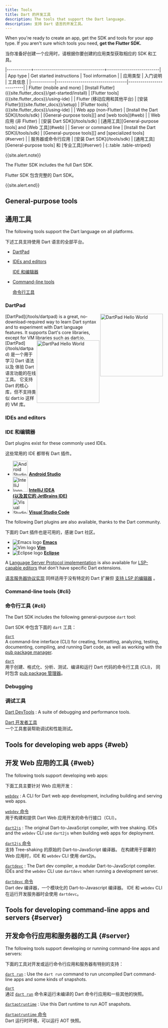 ```yaml
---
title: Tools
title: Dart 的开发工具
description: The tools that support the Dart language.
description: 支持 Dart 语言的开发工具。
---
```


When you're ready to create an app,
get the SDK and tools for your app type.
If you aren't sure which tools you need, **get the Flutter SDK.**

当你准备好创建一个应用时，请根据你要创建的应用类型获取相应的 SDK 和工具。

<div class="table-wrapper" markdown="1">
|------------+-----------------------------------+--------------------------|
| App type   | Get started instructions          | Tool information         |
|   应用类型 |             入门说明              |          工具信息        |
|------------|-----------------------------------|--------------------------|
| Flutter (mobile and more) | [Install Flutter]({{site.flutter_docs}}/get-started/install) | [Flutter tools]({{site.flutter_docs}}/using-ide) |
| Flutter (移动应用和其他平台) | [安装 Flutter]({{site.flutter_docs}}/setup) | [Flutter tools]({{site.flutter_docs}}/using-ide) |
| Web app (non-Flutter) | [Install the Dart SDK](/tools/sdk) | [General-purpose tools][] and [web tools](#web) |
| Web 应用 (非 Flutter) | [安装 Dart SDK](/tools/sdk) | [通用工具][General-purpose tools] and [Web 工具](#web) |
| Server or command line | [Install the Dart SDK](/tools/sdk) | [General-purpose tools][] and [specialized tools](#server) |
| 服务器或命令行应用 | [安装 Dart SDK](/tools/sdk) | [通用工具][General-purpose tools] 和 [专业工具](#server) |
{:.table .table-striped}
</div>

[General-purpose tools]: #general-purpose-tools

{{site.alert.note}}

  The Flutter SDK includes the full Dart SDK.

  Flutter SDK 包含完整的 Dart SDK。

{{site.alert.end}}

## General-purpose tools

## 通用工具

The following tools support the Dart language on all platforms.

下述工具支持使用 Dart 语言的全部平台。

* [DartPad](#dartpad)
* [IDEs and editors](#ides-and-editors)

  [IDE 和编辑器](#ides-and-editors)

* [Command-line tools](#cli)

  [命令行工具](#cli)

### DartPad

<img src="/assets/img/dartpad-hello.png" alt="DartPad Hello World" width="200px" align="right" />
[DartPad](/tools/dartpad) is
a great, no-download-required way to learn Dart syntax
and to experiment with Dart language features.
It supports Dart's core libraries,
except for VM libraries such as dart:io.

<img src="{% asset dartpad-hello.png @path %}" alt="DartPad Hello World" width="200px" align="right" /> 
[DartPad](/tools/dartpad) 是一个用于学习 Dart 语法以及
体验 Dart 语言功能的在线工具。
它支持 Dart 的核心库，但不支持类似 dart:io 这样的 VM 库。

### IDEs and editors

### IDE 和编辑器

Dart plugins exist for these commonly used IDEs.

这些常用的 IDE 都带有 Dart 插件。

<ul class="col2">
<li>
<img src="/assets/img/tools/android_studio.svg" width="48" alt="Android Studio logo">
<a href="/tools/jetbrains-plugin"><b>Android Studio</b></a>
</li>
<li>
<img src="/assets/img/tools/intellij-idea.svg" width="48" alt="IntelliJ logo">
<a href="/tools/jetbrains-plugin"><b>IntelliJ IDEA<br>
(以及其它的 JetBrains IDE)</b></a>
</li>
<li>
<img src="/assets/img/tools/vscode.svg"
     width="48" alt="Visual Studio Code logo">
<a href="/tools/vs-code"><b>Visual Studio Code</b></a>
</li>
</ul>

The following Dart plugins are also available,
thanks to the Dart community.

下面的 Dart 插件也是可用的，感谢 Dart 社区。

<ul class="col2">
<li>
<img src="/assets/img/tools/emacs.png" alt="Emacs logo">
<a class="no-automatic-external" href="https://github.com/nex3/dart-mode"><b>Emacs</b></a>
</li>
<li>
<img src="/assets/img/tools/vim.png" alt="Vim logo">
<a class="no-automatic-external" href="https://github.com/dart-lang/dart-vim-plugin"><b>Vim</b></a>
</li>
<li>
<img src="/assets/img/tools/eclipse-logo.png" alt="Eclipse logo">
<a class="no-automatic-external" href="https://github.com/eclipse/dartboard"><b>Eclipse</b></a>
</li>
</ul>

A [Language Server Protocol implementation][LSP] is also available for
[LSP-capable editors][] that don't have specific Dart extensions.

[语言服务器协议实现][LSP] 同样适用于没有特定的 Dart 扩展但
[支持 LSP 的编辑器][LSP-capable editors] 。

[LSP]: https://github.com/dart-lang/sdk/blob/main/pkg/analysis_server/tool/lsp_spec/README.md
[LSP-capable editors]: https://microsoft.github.io/language-server-protocol/implementors/tools/

### Command-line tools {#cli}

### 命令行工具 {#cli}

The Dart SDK includes the following general-purpose `dart` tool:

Dart SDK 中包含下面的 `dart` 工具：

[`dart`](/tools/dart-tool)
<br> A command-line interface (CLI) for creating, formatting, analyzing,
  testing, documenting, compiling, and running Dart code,
  as well as working with the [pub package manager](/guides/packages).

[`dart`](/tools/dart-tool)
<br> 用于创建、格式化、分析、测试、编译和运行 Dart 代码的命令行工具 (CLI)，
  同时包含 [pub package 管理器](/guides/packages)。


### Debugging

### 调试工具

[Dart DevTools](/tools/dart-devtools)
: A suite of debugging and performance tools.

[Dart 开发者工具](/tools/dart-devtools) 
<br> 一个工具套装帮助调试和性能测试。

## Tools for developing web apps {#web}

## 开发 Web 应用的工具 {#web}

The following tools support developing web apps:

下面工具主要针对 Web 应用开发：

[`webdev`](/tools/webdev)
: A CLI for Dart web app development,
  including building and serving web apps.

[`webdev` 命令](/tools/webdev)
<br>用于构建和提供 Dart Web 应用开发的命令行接口（CLI）。

[`dart2js`](/tools/dart2js)
: The original Dart-to-JavaScript compiler, with tree shaking.
  IDEs and the `webdev` CLI use `dart2js` when building web apps for deployment.

[`dart2js` 命令](/tools/dart2js)
<br> 支持 Tree-shaking 的原始的 Dart-to-JavaScript 编译器。
在构建用于部署的 Web 应用时，IDE 和 `webdev` CLI 使用 dart2js。

[`dartdevc`](/tools/dartdevc)
: The Dart dev compiler, a modular Dart-to-JavaScript compiler.
  IDEs and the `webdev` CLI use `dartdevc` when running a development server.

[`dartdevc` 命令](/tools/dartdevc)
<br> Dart dev 编译器，一个模块化的 Dart-to-Javascript 编译器。
IDE 和 `webdev` CLI 在运行开发服务器时会使用 `dartdevc`。

## Tools for developing command-line apps and servers {#server}

## 开发命令行应用和服务器的工具 {#server}

The following tools support developing or running
command-line apps and servers:

下面的工具对开发或运行命令行应用和服务器有特别的支持：

[`dart run`](/tools/dart-run)
: Use the `dart run` command to run uncompiled Dart command-line apps
  and some kinds of snapshots.

[`dart`](/tools/dart-vm)
<br> 通过 [`dart run`](/tools/dart-run) 命令来运行未编译的 Dart 命令行应用和一些其他的快照。

[`dartaotruntime`](/tools/dartaotruntime)
: Use this Dart runtime to run AOT snapshots.

[`dartaotruntime` 命令](/tools/dartaotruntime)
<br> Dart 运行时环境，可以运行 AOT 快照。
